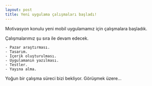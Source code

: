 ```yaml
---
layout: post
title: Yeni uygulama çalışmaları başladı!
---
```


Motivasyon konulu yeni mobil uygulamamız için çalışmalara başladık. 

Çalışmalarımız şu sıra ile devam edecek. 

	- Pazar araştırması.
	- Tasarım.
	- İçerik oluşturulması.
	- Uygulamanın yazılması.
	- Testler.
	- Yayına alma.

Yoğun bir çalışma süreci bizi bekliyor. Görüşmek üzere...